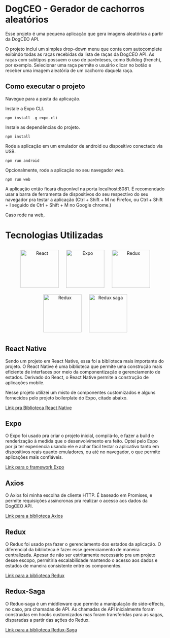 # DogCEO - Gerador de cachorros aleatórios

Esse projeto é uma pequena aplicação que gera imagens aleatórias a partir da DogCEO API.

O projeto inclui um simples drop-down menu que conta com autocomplete exibindo todas as raças recebidas da lista de raças da DogCEO API. As raças com subtipos possuem o uso de parênteses, como Bulldog (french), por exemplo. Selecionar uma raça permite o usuário clicar no botão e receber uma imagem aleatória de um cachorro daquela raça. 

## Como executar o projeto
Navegue para a pasta da aplicação.

Instale a Expo CLI.
```
npm install -g expo-cli
```

Instale as dependências do projeto.
```
npm install
```

Rode a aplicação em um emulador de android ou dispositivo conectado via USB.
```
npm run android
```

Opcionalmente, rode a aplicação no seu navegador web. 
```
npm run web
```
A aplicação então ficará disponível na porta localhost:8081. 
É recomendado usar a barra de ferramenta de dispositivos do seu respectivo do seu navegador pra testar a aplicação (Ctrl + Shift + M no Firefox, ou Ctrl + Shift + I seguido de Ctrl + Shift + M no Google chrome.)


Caso rode na web, 


# Tecnologias Utilizadas

<p align="center">
  <img src="https://upload.wikimedia.org/wikipedia/commons/a/a7/React-icon.svg" alt="React" width="120" height="120" style="margin: 10px;">
  <img src="https://www.svgrepo.com/show/341805/expo.svg" alt="Expo" width="120" height="120" style="margin: 10px;">
  <img src="https://user-images.githubusercontent.com/43313420/105893220-1bae8780-6013-11eb-87be-eeac845ecc6f.png" alt="Redux" width="120" height="120" style="margin: 10px;">
  <img src="https://cdn.worldvectorlogo.com/logos/redux.svg" alt="Redux" width="120" height="120" style="margin: 10px;">
  <img src="https://cdn.worldvectorlogo.com/logos/redux-saga.svg" alt="Redux saga" width="120" height="120" style="margin: 10px;">

</p>

## React Native

Sendo um projeto em React Native, essa foi a biblioteca mais importante do projeto. O React Native é uma biblioteca que permite uma construção mais eficiente de interfaces por meio da componentização e gerenciamento de estados. Derivado do React, o React Native permite a construção de aplicações mobile.

Nesse projeto utilizei um misto de componentes customizados e alguns fornecidos pelo projeto boilerplate do Expo, citado abaixo. 

[Link pra Biblioteca React Native](https://reactnative.dev/)

## Expo 

O Expo foi usado pra criar o projeto inicial, compilá-lo, e fazer a build e renderização à medida que o desenvolvimento era feito. Optei pelo Expo por já ter experiencia usando ele e achar fácil testar o aplicativo tanto em dispositivos reais quanto emuladores, ou até no navegador, o que permite aplicações mais confiáveis. 

[Link para o framework Expo](https://expo.dev/)


## Axios

O Axios foi minha escolha de cliente HTTP. É baseado em Promises, e permite requisições assíncronas pra realizar o acesso aos dados da DogCEO API. 

[Link para a biblioteca Axios](https://axios-http.com/)

## Redux

O Redux foi usado pra fazer o gerenciamento dos estados da aplicação. O diferencial da biblioteca é fazer esse gerenciamento de maneira centralizada. Apesar de não ser estritamente necessário pra um projeto desse escopo, permitiria escalabilidade mantendo o acesso aos dados e estados de maneira consistente entre os componentes.

[Link para a biblioteca Redux](https://redux.js.org/)


## Redux-Saga

O Redux-saga é um middleware que permite a manipulação de side-effects, no caso, pra chamadas de API. As chamadas de API inicialmente foram construídas em hooks customizados mas foram transferidas para as sagas, disparadas a partir das ações do Redux. 

[Link para a biblioteca Redux-Saga](https://redux-saga.js.org/)




